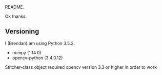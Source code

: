 README.

Ok thanks.

## Versioning
  I (Brendan) am using Python 3.5.2.
  * numpy (1.14.0)
  * opencv-python (3.4.0.12)

  
Stitcher-class object required opencv version 3.3 or higher
in order to work